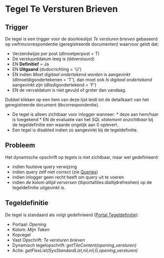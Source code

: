 # Tegel Te Versturen Brieven

## Trigger

De tegel is een trigger voor de doorkieslijst *Te versturen brieven* gebaseerd op vwfrmcorrespondentie (geregistreerde documenten) waarvoor geldt dat:

  * Verzendwijze per post (dlmoetperpost = T)
  * De verstuurddatum leeg is (ddverstuurd) 
  * EN **Definitief** = Ja 
  * EN **Uitgaand** (dvdocrichting = 'U')
  * EN indien *Moet digitaal ondertekend worden* is aangevinkt (dlmoetdigondertekenen = 'T'), dan moet ook *Is digitaal ondertekend* aangevinkt zijn (dlisdigondertekend = 'F')
  * EN de vervaldatum is niet gevuld of groter dan vandaag.

Dubbel klikken op een item van deze lijst leidt tot de detailkaart van het geregistreerde document (tbcorrespondentie).

  *  De tegel is alleen zichtbaar voor inlogger wanneer:
    * deze aan hem/haar is toegekend 
    * EN de evaluatie van het *SQL statement onzichtbaar* bij de tegeldefinitie een waarde ongelijk aan 0 oplevert. 
  * Een tegel is disabled indien zo aangevinkt bij de tegeldefinitie.

## Probleem

Het dynamische opschrift op tegels is niet zichtbaar, maar wel gedefinieerd:

  * indien foutieve query verwijzing  
  * indien query zelf niet correct (zie [Queries](/docs/instellen_inrichten/queries.md))
  * indien inlogger geen recht heeft om query uit te voeren
  * indien de kolom *altijd verversen* (tbportaltiles.dlaltijdrefreshen) op de tegeldefinitie uitgevinkt is.

## Tegeldefinitie

De tegel is standaard als volgt gedefinieerd ([Portal Tegeldefinitie](/docs/instellen_inrichten/portaldefinitie/portal_tegel.md)):

  * Portaal: *Opening*
  * Kolom: *Mijn Taken*
  * Kopregel
  * Vast Opschrift: *Te versturen brieven*
  * Dynamisch tegelopschrift: *getTileContent(opening_versturen)*
  * Actie: *getFlexList(SysStandardList,nil,nil,G,opening_versturen)*

